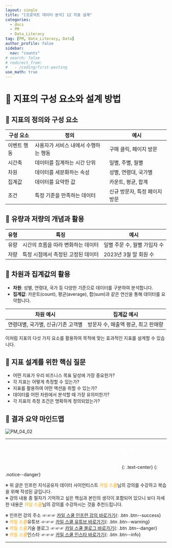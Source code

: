 ```yaml
---
layout: single
title: "[프로덕트 데이터 분석] 12 지표 설계"
categories:
  - docs
  - PM
  - Data_Literacy
tag: [PM, Data_Literacy, Data]
author_profile: false
sidebar:
  nav: "counts"
# search: false
# redirect_from:
#   - /coding/first-posting
use_math: true
---
```


# 👑 지표의 구성 요소와 설계 방법

## 🧀 지표의 정의와 구성 요소

| 구성 요소   | 정의                                 | 예시                          |
| ----------- | ------------------------------------ | ----------------------------- |
| 이벤트 행동 | 사용자가 서비스 내에서 수행하는 행동 | 구매 클릭, 페이지 방문        |
| 시간축      | 데이터를 집계하는 시간 단위          | 일별, 주별, 월별              |
| 차원        | 데이터를 세분화하는 속성             | 성별, 연령대, 국가별          |
| 집계값      | 데이터를 요약한 값                   | 카운트, 평균, 합계            |
| 조건        | 특정 기준을 만족하는 데이터          | 신규 방문자, 특정 페이지 방문 |

## 🧀 유량과 저량의 개념과 활용

| 유형 | 특징                               | 예시                         |
| ---- | ---------------------------------- | ---------------------------- |
| 유량 | 시간의 흐름을 따라 변화하는 데이터 | 일별 주문 수, 월별 가입자 수 |
| 저량 | 특정 시점에서 측정된 고정된 데이터 | 2023년 3월 말 회원 수        |

## 🧀 차원과 집계값의 활용

- **차원**: 성별, 연령대, 국가 등 다양한 기준으로 데이터를 구분하여 분석합니다.
- **집계값**: 카운트(count), 평균(average), 합(sum)과 같은 연산을 통해 데이터를 요약합니다.

| 차원 예시                          | 집계값 예시                         |
| ---------------------------------- | ----------------------------------- |
| 연령대별, 국가별, 신규/기존 고객별 | 방문자 수, 매출액 평균, 최고 판매량 |

이처럼 지표의 다섯 가지 요소를 활용하여 목적에 맞는 효과적인 지표를 설계할 수 있습니다.

## 🧀 지표 설계를 위한 핵심 질문

- 어떤 지표가 우리 비즈니스 목표 달성에 가장 중요한가?
- 각 지표는 어떻게 측정할 수 있는가?
- 지표를 활용하여 어떤 액션을 취할 수 있는가?
- 데이터를 어떤 차원에서 분석할 때 가장 유의미한가?
- 각 지표의 측정 조건은 명확하게 정의되었는가?

## 🧀 결과 요약 마인드맵

![PM_04_02]({{site.url}}/images/2025-03-25-PM/04_02.png)

---

<a style="font-size:30px; color: white;">⇩⇩⇩⇩⇩⇩⇩⇩⇩⇩⇩⇩출처⇩⇩⇩⇩⇩⇩⇩⇩⇩⇩⇩⇩</a>
{: .text-center}
{: .notice--danger}

※ 위 글은 인프런 지식공유자 데이터 사이언티스트 <a style="color: orange;">카일 스쿨</a>님의 강의를 수강하고 복습을 위해 작성된 글입니다.<br>
※ 강의 내용 중 필자가 기억하고 싶은 핵심과 본인의 생각이 포함되어 있으니 보다 자세한 내용은 <a style="color: orange;">카일 스쿨</a>님의 강의를 수강하시는 것을 추천드립니다. <br>

※ 인프런 강의 주소 ☞☞☞ [카일 스쿨 인프런 강의 바로가기](https://www.inflearn.com/course/pm-%EB%8D%B0%EC%9D%B4%ED%84%B0-%EB%A6%AC%ED%84%B0%EB%9F%AC%EC%8B%9C){: .btn .btn--success}<br>
※ <a style="color: orange;">카일 스쿨</a>유튜브 ☞☞☞ [카일 스쿨 유튜브 바로가기](https://www.youtube.com/c/kyleschool){: .btn .btn--warning}<br>
※ <a style="color: orange;">카일 스쿨</a>기술 블로그 ☞☞☞ [카일 스쿨 블로그 바로가기](https://zzsza.github.io/){: .btn .btn--danger}<br>
※ <a style="color: orange;">카일 스쿨</a>인스타 ☞☞☞ [카일 스쿨 인스타 바로가기](https://www.instagram.com/data.scientist/){: .btn .btn--info}

---
